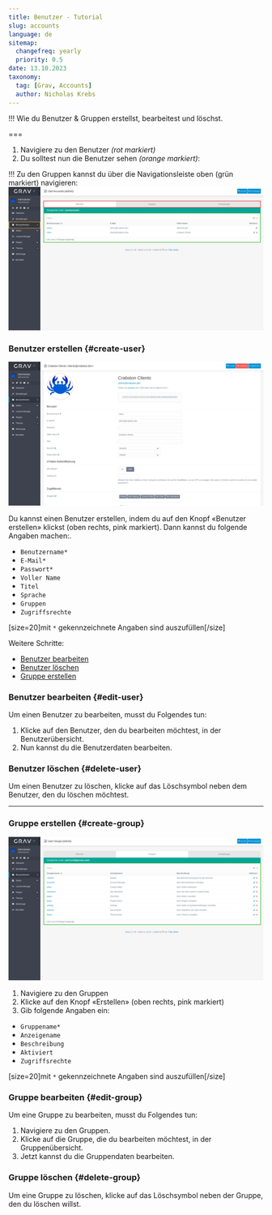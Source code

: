 ```yaml
---
title: Benutzer - Tutorial
slug: accounts
language: de
sitemap:
  changefreq: yearly
  priority: 0.5
date: 13.10.2023
taxonomy:
  tag: [Grav, Accounts]
  author: Nicholas Krebs
---
```


!!! Wie du Benutzer & Gruppen erstellst, bearbeitest und löschst.

===

1. Navigiere zu den Benutzer _(rot markiert)_
2. Du solltest nun die Benutzer sehen _(orange markiert)_:

!!! Zu den Gruppen kannst du über die Navigationsleiste oben (grün markiert) navigieren:
![Screenshot Benutzer](benutzer.webp?lightbox)

### Benutzer erstellen {#create-user}

![Screenshot Benutzer erstellen](benutzer-bearbeiten.webp?lightbox)

Du kannst einen Benutzer erstellen, indem du auf den Knopf «Benutzer erstellen» klickst (oben rechts, pink markiert). Dann kannst du folgende Angaben machen:.

- `Benutzername*`
- `E-Mail*`
- `Passwort*`
- `Voller Name`
- `Titel`
- `Sprache`
- `Gruppen`
- `Zugriffsrechte`

[size=20]mit `*` gekennzeichnete Angaben sind auszufüllen[/size]

Weitere Schritte:

- [Benutzer bearbeiten](#benutzer-bearbeiten)
- [Benutzer löschen](#benutzer-löschen)
- [Gruppe erstellen](#gruppe-erstellen)

### Benutzer bearbeiten {#edit-user}

Um einen Benutzer zu bearbeiten, musst du Folgendes tun:

1. Klicke auf den Benutzer, den du bearbeiten möchtest, in der Benutzerübersicht.
2. Nun kannst du die Benutzerdaten bearbeiten.

### Benutzer löschen {#delete-user}

Um einen Benutzer zu löschen, klicke auf das Löschsymbol neben dem Benutzer, den du löschen möchtest.

---

### Gruppe erstellen {#create-group}

![Screenshot Gruppe erstellen](benutzer-gruppen.webp?lightbox)

1. Navigiere zu den Gruppen
2. Klicke auf den Knopf «Erstellen» (oben rechts, pink markiert)
3. Gib folgende Angaben ein:

- `Gruppename*`
- `Anzeigename`
- `Beschreibung`
- `Aktiviert`
- `Zugriffsrechte`

[size=20]mit `*` gekennzeichnete Angaben sind auszufüllen[/size]

### Gruppe bearbeiten {#edit-group}

Um eine Gruppe zu bearbeiten, musst du Folgendes tun:

1. Navigiere zu den Gruppen.
2. Klicke auf die Gruppe, die du bearbeiten möchtest, in der Gruppenübersicht.
3. Jetzt kannst du die Gruppendaten bearbeiten.

### Gruppe löschen {#delete-group}

Um eine Gruppe zu löschen, klicke auf das Löschsymbol neben der Gruppe, den du löschen willst.
